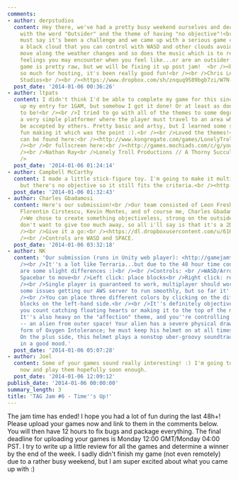 ```yaml
---
comments:
- author: derpstudios
  content: Hey there, we've had a pretty busy weekend ourselves and decided to go
    with the word "Outsider" and the theme of having "no objective"!<br /><br />I
    must say it's been a challenge and we came up with a serious game called clouds.  You're
    a black cloud that you can control with WASD and other clouds avoid you.  As you
    move along the weather changes and so does the music which is to represent the
    feelings you may encounter when you feel like...or are an outsider.<br /><br />The
    game is pretty raw, but we will be fixing it up post jam!  <br /><br />Thanks
    so much for hosting, it's been really good fun!<br /><br />Chris Ledger<br />Derp
    Studios<br /><br /><https://www.dropbox.com/sh/znquq9589bgb7zi/W7N-3Bn_vg>
  post_date: '2014-01-06 00:36:26'
- author: ltpats
  content: I didn't think I'd be able to complete my game for this since I was finishing
    up my entry for 1GAM, but somehow I got it done! Or at least as done as it's going
    to be!<br /><br />I tried to go with all of the themes to some degree, and made
    a very simple platformer where the player must travel to an area where they will
    be accepted by others. Pretty basic and artsy, but I learned some stuff and had
    fun making it which was the point :).<br /><br />Loved the themes!<br /><br />Game
    can be found here:<br /><http://www.kongregate.com/games/LonelyTroll/you-only-need-one><br
    /><br />Or fullscreen here:<br /><http://games.mochiads.com/c/g/you-only-need-one/You_Only_Need_One.swf><br
    /><br />Nathan Ray<br />Lonely Troll Productions // A Thorny Succulent<br /><br
    />
  post_date: '2014-01-06 01:24:14'
- author: Campbell McCarthy
  content: I made a little stick-figure toy. I'm going to make it multiplayer later,
    but there's no objective so it still fits the criteria.<br /><http://campbellrossmccarthy.com/gofigure.htm>
  post_date: '2014-01-06 01:32:43'
- author: Charles Gbadamosi
  content: Here's our submission!<br />Our team consisted of Leon Fresh, Jack Duckels,
    Florentin Cirstescu, Kevin Montes, and of course me, Charles Gbadamosi.<br /><br
    />We chose to create something objectiveless, strong on the outsider theme. I
    don't want to give too much away, so all i'll say is that it's a 2D Platformer.<br
    /><br />Give it a go:<br /><https://dl.dropboxusercontent.com/u/61650099/TAG6/v1_0_0_5/v1_0_0_5.html><br
    /><br />Controls are WASD and SPACE.
  post_date: '2014-01-06 03:32:18'
- author: NK
  content: 'Our submission (runs in Unity web player): <http://gamejamtag6.uphero.com/><br
    /><br />It''s a lot like Terraria...but due to the 48 hour time constraint there
    are some slight differences :)<br /><br />Controls: <br />WASD/Arrow Keys and
    Spacebar to move<br />Left click: place blocks<br />Right click: remove blocks<br
    /><br />Single player is guaranteed to work, multiplayer should work (we''ve had
    some issues getting our AWS server to run smoothly, but so far it''s doing ok).<br
    /><br />You can place three different colors by clicking on the different colored
    blocks on the left-hand side.<br /><br />It''s definitely objectiveless (unless
    you count catching floating hearts or making it to the top of the map as objectives).
    It''s also heavy on the "affection" theme, and you''re controlling a true outsider
    -- an alien from outer space! Your alien has a severe physical drawback in the
    form of Oxygen Intolerance; he must keep his helmet on at all times to avoid asphyxiation.
    On the plus side, this helmet plays a nonstop uber-groovy soundtrack to keep him
    in a good mood.'
  post_date: '2014-01-06 05:07:28'
- author: Joel
  content: Some of your games sound really interesting! :) I'm going to download them
    now and play them hopefully soon enough.
  post_date: '2014-01-06 12:09:12'
publish_date: '2014-01-06 00:00:00'
summary_length: 3
title: 'TAG Jam #6 - Time''s Up!'
---
```

The jam time has ended! I hope you had a lot of fun during the last 48h+! Please upload your games now and link to them in the comments below. You will then have 12 hours to fix bugs and package everything. The final deadline for uploading your games is Monday 12:00 GMT/Monday 04:00 PST. I try to write up a little review for all the games and determine a winner by the end of the week. I sadly didn't finish my game (not even remotely) due to a rather busy weekend, but I am super excited about what you came up with :)
